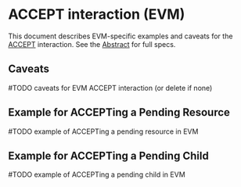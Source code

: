 # ACCEPT interaction (EVM)

This document describes EVM-specific examples and caveats for the [ACCEPT](../../abstract/interactions/accept.md) interaction.  See the [Abstract](../../abstract/interactions/accept.md) for full specs.

## Caveats

#TODO caveats for EVM ACCEPT interaction (or delete if none)

## Example for ACCEPTing a Pending Resource

#TODO example of ACCEPTing a pending resource in EVM

## Example for ACCEPTing a Pending Child

#TODO example of ACCEPTing a pending child in EVM

